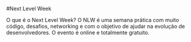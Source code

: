 #Next Level Week

O que é o Next Level Week?
O NLW é uma semana prática com muito código, desafios, networking e com o objetivo de ajudar na evolução de desenvolvedores.
O evento é online e totalmente gratuito.